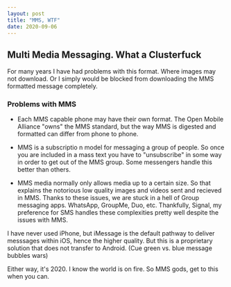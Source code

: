 ```yaml
---
layout: post
title: "MMS, WTF"
date: 2020-09-06
---
```

## Multi Media Messaging. What a Clusterfuck

For many years I have had problems with this format. Where images may not download. Or I simply would be blocked from downloading the MMS formatted message completely.

### Problems with MMS

- Each MMS capable phone may have their own format. The Open Mobile Alliance "owns" the MMS standard, but the way MMS is digested and formatted can differ from phone to phone.

- MMS is a subscriptio  n model for messaging a group of people. So once you are included in a mass text you have to "unsubscribe" in some way in order to get out of the MMS group. Some messengers handle this better than others.

- MMS media normally only allows media up to a certain size. So that explains the notorious low quality images and videos sent and recieved in MMS. Thanks to these issues, we are stuck in a hell of Group messaging apps. WhatsApp, GroupMe, Duo, etc. Thankfully, Signal, my preference for SMS handles these complexities pretty well despite the issues with MMS.

I have never used iPhone, but iMessage is the default pathway to deliver messsages within iOS, hence the higher quality. But this is a proprietary solution that does not transfer to Android. (Cue green vs. blue message bubbles wars)

Either way, it's 2020. I know the world is on fire. So MMS gods, get to this when you can.
